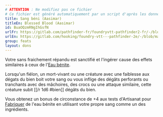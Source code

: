 ```yaml
---
# ATTENTION : Ne modifiez pas ce fichier
# Ce fichier est généré automatiquement par un script d'après les données du module Foundry VTT officiel et de sa traduction
title: Sang béni (Aasimar)
titleEn: Blessed Blood (Aasimar)
id: BuaOQzmRNgIhGsfN
urlFr: https://gitlab.com/pathfinder-fr/foundryvtt-pathfinder2-fr/-/blob/master/data/feats/BuaOQzmRNgIhGsfN.htm
urlEn: https://gitlab.com/hooking/foundry-vtt---pathfinder-2e/-/blob/master/packs/data/feats.db/blessed-blood-aasimar.json
group: feats
layout: dons
---
```

Votre sans fraichement répandu est sanctifié et l'ingérer cause des effets similaires à ceux de l'[Eau bénite](../equipment/eau-bénite.md).

Lorsqu'un fiélon, un mort-vivant ou une créature avec une faiblesse aux dégats du bien boit votre sang ou vous inflige des dégâts perforants ou tranchants avec des mâchoires, des crocs ou une attaque similaire, cette créature subit [[/r 1d6 #bien]] dégâts du bien.

Vous obtenez un bonus de circonstance de +4 aux tests d'Artisanat pour [Fabriquer](../actions/fabriquer.md) de l'eau bénite en utilisant votre propre sang comme un des ingrédients.


